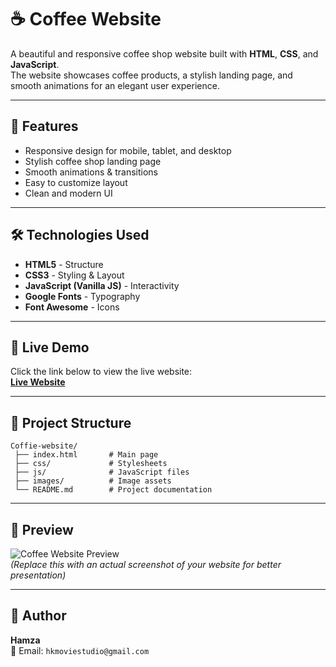 # ☕ Coffee Website

A beautiful and responsive coffee shop website built with **HTML**, **CSS**, and **JavaScript**.  
The website showcases coffee products, a stylish landing page, and smooth animations for an elegant user experience.

---

## 🌟 Features
- Responsive design for mobile, tablet, and desktop
- Stylish coffee shop landing page
- Smooth animations & transitions
- Easy to customize layout
- Clean and modern UI

---

## 🛠 Technologies Used
- **HTML5** - Structure
- **CSS3** - Styling & Layout
- **JavaScript (Vanilla JS)** - Interactivity
- **Google Fonts** - Typography
- **Font Awesome** - Icons

---

## 🚀 Live Demo
Click the link below to view the live website:  
[**Live Website**](https://hamza-522.github.io/Coffie-website/)

---

## 📂 Project Structure
```
Coffie-website/
 ├── index.html       # Main page
 ├── css/             # Stylesheets
 ├── js/              # JavaScript files
 ├── images/          # Image assets
 └── README.md        # Project documentation
```

---

## 📸 Preview
![Coffee Website Preview](images/preview.png)  
*(Replace this with an actual screenshot of your website for better presentation)*

---

## 👤 Author
**Hamza**  
📧 Email: `hkmoviestudio@gmail.com`

